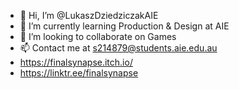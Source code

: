 - 👋 Hi, I’m @LukaszDziedziczakAIE
- 🌱 I’m currently learning Production & Design at AIE
- 💞️ I’m looking to collaborate on Games
- 📫 Contact me at s214879@students.aie.edu.au
- https://finalsynapse.itch.io/
- https://linktr.ee/finalsynapse

<!---
LukaszDziedziczakAIE/LukaszDziedziczakAIE is a ✨ special ✨ repository because its `README.md` (this file) appears on your GitHub profile.
You can click the Preview link to take a look at your changes.
--->
